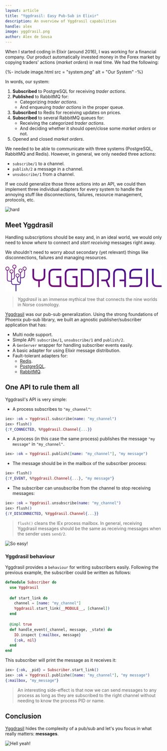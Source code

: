 ```yaml
---
layout: article
title: "Yggdrasil: Easy Pub-Sub in Elixir"
description: An overview of Yggdrasil capabilities
handle: alex
image: yggdrasil.png
author: Alex de Sousa
---
```


When I started coding in Elixir (around 2016), I was working for a financial
company. Our product automatically invested money in the Forex market by
copying traders' actions (_market orders_) in real time. We had the following:

{%- include image.html  src = "system.png" alt = "Our System" -%}

In words, our system:

1. **Subscribed** to PostgreSQL for receiving _trader actions_.
2. **Published** to RabbitMQ for:
     - Categorizing _trader actions_.
     - And enqueuing _trader actions_ in the proper queue.
3. **Subscribed** to Redis for receiving updates on prices.
4. **Subscribed** to several RabbitMQ queues for:
     - Receiving the categorized _trader actions_.
     - And deciding whether it should open/close some _market orders_ or not.
5. Opened and closed _market orders_.

We needed to be able to communicate with three systems (PostgreSQL, RabbitMQ
and Redis). However, in general, we only needed three actions:

- `subscribe/1` to a channel.
- `publish/2` a message in a channel.
- `unsubscribe/1` from a channel.

If we could generalize those three actions into an API, we could then implement
three individual adapters for every system to handle the annoying stuff like
disconnections, failures, resource management, protocols, etc.

![hard](https://media.giphy.com/media/aih5IZkussTiE/giphy.gif)

## Meet Yggdrasil

Handling subscriptions should be easy and, in an ideal world, we would only
need to know _where_ to connect and _start receiving_ messages right away.

We shouldn't need to worry about secondary (yet relevant) things like
disconnections, failures and managing resources.

![Yggdrasil](https://raw.githubusercontent.com/gmtprime/yggdrasil/master/priv/static/yggdrasil.png)

> _Yggdrasil_ is an immense mythical tree that connects the nine worlds in
> Norse cosmology.

[Yggdrasil](https://github.com/gmtprime/yggdrasil) was our pub-sub
generalization. Using the strong foundations of Phoenix pub-sub library, we
built an agnostic publisher/subscriber application that has:

- Multi node support.
- Simple API: `subscribe/1`, `unsubscribe/1` and `publish/2`.
- A `GenServer` wrapper for handling subscriber events easily.
- A basic adapter for using Elixir message distribution.
- Fault-tolerant adapters for:
  - [Redis](https://github.com/gmtprime/yggdrasil_redis).
  - [PostgreSQL](https://github.com/gmtprime/yggdrasil_postgres).
  - [RabbitMQ](https://github.com/gmtprime/yggdrasil_rabbitmq).

## One API to rule them all

Yggdrasil's API is very simple:

- A process subscribes to `"my_channel"`:

```elixir
iex> :ok = Yggdrasil.subscribe(name: "my_channel")
iex> flush()
{:Y_CONNECTED, %Yggdrasil.Channel{...}}
```

- A process (in this case the same process) publishes the message `"my message"`
in `"my_channel"`.

```elixir
iex> :ok = Yggdrasil.publish([name: "my_channel"], "my message")
```

- The message should be in the mailbox of the subscriber process:

```elixir
iex> flush()
{:Y_EVENT, %Yggdrasil.Channel{...}, "my message"}
```

- The subscriber can unsubscribe from the channel to stop receiving messages:

```elixir
iex> :ok = Yggdrasil.unsubscribe(name: "my_channel")
iex> flush()
{:Y_DISCONNECTED, %Yggdrasil.Channel{...}}
```

> `flush()` cleans the IEx process mailbox. In general, receiving Yggdrasil
> messages should be the same as receiving messages when the sender uses
> `send/2`.

![So easy!](https://media.giphy.com/media/cdGQHR4Qzefx6/giphy.gif)

### Yggdrasil behaviour

Yggdrasil provides a `behaviour` for writing subscribers easily. Following the
previous example, the subscriber could be written as follows:

```elixir
defmodule Subscriber do
  use Yggdrasil

  def start_link do
    channel = [name: "my_channel"]
    Yggdrasil.start_link(__MODULE__, [channel])
  end

  @impl true
  def handle_event(_channel, message, _state) do
    IO.inspect {:mailbox, message}
    {:ok, nil}
  end
end
```

This subscriber will print the message as it receives it:

```elixir
iex> {:ok, _pid} = Subscriber.start_link()
iex> :ok = Yggdrasil.publishe([name: "my_channel"], "my message")
{:mailbox, "my_message"}
```

> An interesting side-effect is that now we can send messages to any process as
> long as they are subscribed to the right channel without needing to know the
> process PID or name.

## Conclusion

[Yggdrasil](https://github.com/gmtprime/yggdrasil) hides the complexity of a
pub/sub and let's you focus in what really matters: **messages**.

![Hell yeah!](https://media.giphy.com/media/dkGhBWE3SyzXW/giphy.gif)
